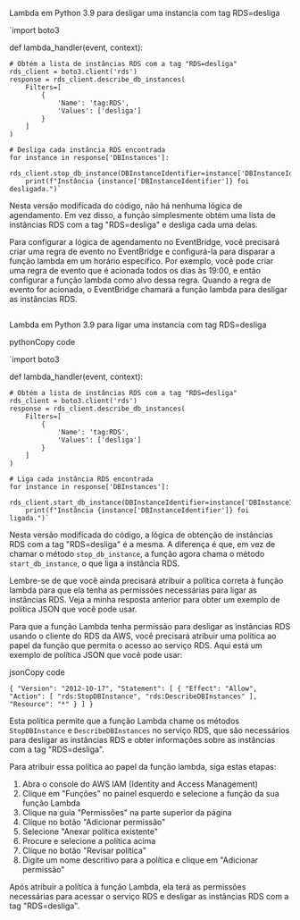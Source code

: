 Lambda em Python 3.9 para desligar uma instancia com tag RDS=desliga


`import boto3

def lambda_handler(event, context):

    # Obtém a lista de instâncias RDS com a tag "RDS=desliga"
    rds_client = boto3.client('rds')
    response = rds_client.describe_db_instances(
        Filters=[
            {
                'Name': 'tag:RDS',
                'Values': ['desliga']
            }
        ]
    )

    # Desliga cada instância RDS encontrada
    for instance in response['DBInstances']:
        rds_client.stop_db_instance(DBInstanceIdentifier=instance['DBInstanceIdentifier'])
        print(f"Instância {instance['DBInstanceIdentifier']} foi desligada.")` 

Nesta versão modificada do código, não há nenhuma lógica de agendamento. Em vez disso, a função simplesmente obtém uma lista de instâncias RDS com a tag "RDS=desliga" e desliga cada uma delas.

Para configurar a lógica de agendamento no EventBridge, você precisará criar uma regra de evento no EventBridge e configurá-la para disparar a função lambda em um horário específico. Por exemplo, você pode criar uma regra de evento que é acionada todos os dias às 19:00, e então configurar a função lambda como alvo dessa regra. Quando a regra de evento for acionada, o EventBridge chamará a função lambda para desligar as instâncias RDS.

##

Lambda em Python 3.9 para ligar uma instancia com tag RDS=desliga

pythonCopy code

`import boto3

def lambda_handler(event, context):

    # Obtém a lista de instâncias RDS com a tag "RDS=desliga"
    rds_client = boto3.client('rds')
    response = rds_client.describe_db_instances(
        Filters=[
            {
                'Name': 'tag:RDS',
                'Values': ['desliga']
            }
        ]
    )

    # Liga cada instância RDS encontrada
    for instance in response['DBInstances']:
        rds_client.start_db_instance(DBInstanceIdentifier=instance['DBInstanceIdentifier'])
        print(f"Instância {instance['DBInstanceIdentifier']} foi ligada.")` 

Nesta versão modificada do código, a lógica de obtenção de instâncias RDS com a tag "RDS=desliga" é a mesma. A diferença é que, em vez de chamar o método `stop_db_instance`, a função agora chama o método `start_db_instance`, o que liga a instância RDS.

Lembre-se de que você ainda precisará atribuir a política correta à função lambda para que ela tenha as permissões necessárias para ligar as instâncias RDS. Veja a minha resposta anterior para obter um exemplo de política JSON que você pode usar.

Para que a função Lambda tenha permissão para desligar as instâncias RDS usando o cliente do RDS da AWS, você precisará atribuir uma política ao papel da função que permita o acesso ao serviço RDS. Aqui está um exemplo de política JSON que você pode usar:

jsonCopy code

`{
    "Version": "2012-10-17",
    "Statement": [
        {
            "Effect": "Allow",
            "Action": [
              "rds:StopDBInstance",
              "rds:DescribeDBInstances"
            ],
            "Resource": "*"
        }
    ]
}` 

Esta política permite que a função Lambda chame os métodos `StopDBInstance` e `DescribeDBInstances` no serviço RDS, que são necessários para desligar as instâncias RDS e obter informações sobre as instâncias com a tag "RDS=desliga".

Para atribuir essa política ao papel da função lambda, siga estas etapas:

1. Abra o console do AWS IAM (Identity and Access Management)
2. Clique em "Funções" no painel esquerdo e selecione a função da sua função Lambda
3. Clique na guia "Permissões" na parte superior da página
4. Clique no botão "Adicionar permissão"
5. Selecione "Anexar política existente"
6. Procure e selecione a política acima
7. Clique no botão "Revisar política"
8. Digite um nome descritivo para a política e clique em "Adicionar permissão"

Após atribuir a política à função Lambda, ela terá as permissões necessárias para acessar o serviço RDS e desligar as instâncias RDS com a tag "RDS=desliga".
